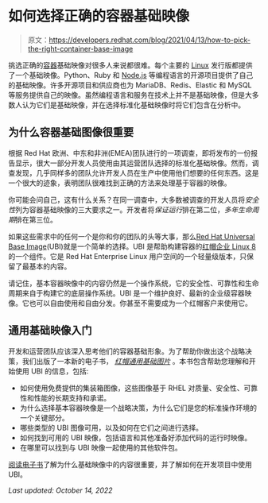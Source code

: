 # 如何选择正确的容器基础映像

> 原文：<https://developers.redhat.com/blog/2021/04/13/how-to-pick-the-right-container-base-image>

挑选正确的[容器](/topics/containers/)基础映像对很多人来说都很难。每个主要的 [Linux](/topics/linux) 发行版都提供了一个基础映像。Python、Ruby 和 [Node.js](/topics/nodejs) 等编程语言的开源项目提供了自己的基础映像。许多开源项目和供应商也为 MariaDB、Redis、Elastic 和 MySQL 等服务提供自己的映像。虽然编程语言和服务在技术上并不是基础映像，但是大多数人认为它们是基础映像，并在选择标准化基础映像时将它们包含在分析中。

## 为什么容器基础图像很重要

根据 Red Hat 欧洲、中东和非洲(EMEA)团队进行的一项调查，即将发布的一份报告显示，很大一部分开发人员使用由其运营团队选择的标准化基础映像。然而，调查发现，几乎同样多的团队允许开发人员在生产中使用他们想要的任何东西。这是一个很大的迹象，表明团队很难找到正确的方法来处理基于容器的映像。

你可能会问自己，这有什么关系？在同一调查中，大多数被调查的开发人员将*安全性*列为容器基础映像的三大要求之一。开发者将*保证运行*排在第二位，*多年生命周期*排在第三位。

如果这些需求中的任何一个是你和你的团队的头等大事，那么[Red Hat Universal Base Image](/products/rhel/ubi)(UBI)就是一个简单的选择。UBI 是帮助构建容器的[红帽企业 Linux 8](/products/rhel/download) 的一个组件。它是 Red Hat Enterprise Linux 用户空间的一个轻量级版本，只保留了最基本的内容。

请记住，基本容器映像中的内容仍然是一个操作系统，它的安全性、可靠性和生命周期来自于构建它的底层操作系统。UBI 是一个维护良好、最新的企业级容器映像。它也可以自由使用和自由分发。你甚至不需要成为一个红帽客户来使用它。

## 通用基础映像入门

开发和运营团队应该深入思考他们的容器基础形象。为了帮助你做出这个战略决策，我们出版了一本新的电子书， [*红帽通用基础图片*](https://developers.redhat.com/books/red-hat-universal-base-images-ubi) 。本书包含帮助您理解和开始使用 UBI 的信息，包括:

*   如何使用免费提供的集装箱图像，这些图像基于 RHEL 对质量、安全性、可靠性和性能的长期支持和承诺。
*   为什么选择基本容器映像是一个战略决策，为什么它们是您的标准操作环境的一个关键部分。
*   哪些类型的 UBI 图像可用，以及如何在它们之间进行选择。
*   如何找到可用的 UBI 映像，包括语言和其他准备好添加代码的运行时映像。
*   在哪里可以找到与 UBI 映像一起使用的其他软件包。

[阅读电子书](https://developers.redhat.com/books/red-hat-universal-base-images-ubi)了解为什么基础映像中的内容很重要，并了解如何在开发项目中使用 UBI。

*Last updated: October 14, 2022*